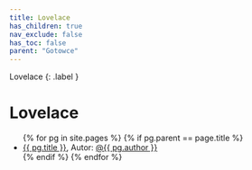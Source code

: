 ```yaml
---
title: Lovelace
has_children: true
nav_exclude: false
has_toc: false
parent: "Gotowce"
---
```

Lovelace
{: .label }

# Lovelace

<ul>
    {% for pg in site.pages %}
        {% if pg.parent == page.title %}
            <li>
                <a href="{{ pg.url }}">{{ pg.title }}</a>, Autor: <a href="https://github.com/{{ pg.author }}">@{{ pg.author }}</a>
            </li>
        {% endif %}
    {% endfor %}
</ul>

